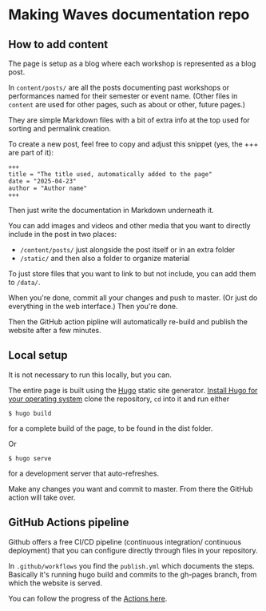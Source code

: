 # Making Waves documentation repo

## How to add content

The page is setup as a blog where each workshop is represented as a blog post.

In `content/posts/` are all the posts documenting past workshops or performances named for their semester or event name. (Other files in `content` are used for other pages, such as about or other, future pages.)

They are simple Markdown files with a bit of extra info at the top used for sorting and permalink creation.

To create a new post, feel free to copy and adjust this snippet (yes, the +++ are part of it):

``` text
+++
title = "The title used, automatically added to the page"
date = "2025-04-23"
author = "Author name"
+++

```

Then just write the documentation in Markdown underneath it.

You can add images and videos and other media that you want to directly include in the post in two places:
- `/content/posts/` just alongside the post itself or in an extra folder
- `/static/` and then also a folder to organize material

To just store files that you want to link to but not include, you can add them to `/data/`.

When you're done, commit all your changes and push to master. (Or just do everything in the web interface.) Then you're done.

Then the GitHub action pipline will automatically re-build and publish the website after a few minutes.



## Local setup

It is not necessary to run this locally, but you can.

The entire page is built using the [Hugo](https://gohugo.io/installation/) static site generator. [Install Hugo for your operating system]() clone the repository, `cd` into it and run either

``` shell
$ hugo build
```

for a complete build of the page, to be found in the dist folder.

Or

``` shell
$ hugo serve
```

for a development server that auto-refreshes.

Make any changes you want and commit to master. From there the GitHub action will take over.


## GitHub Actions pipeline

Github offers a free CI/CD pipeline (continuous integration/ continuous deployment) that you can configure directly through files in your repository.

In `.github/workflows` you find the `publish.yml` which documents the steps. Basically it's running hugo build and commits to the gh-pages branch, from which the website is served.

You can follow the progress of the [Actions here](https://github.com/ctechfilmuniversity/making-waves/actions).

